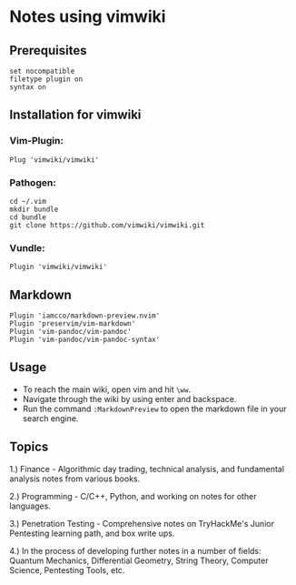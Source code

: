 # Notes using vimwiki

## Prerequisites

``` 
set nocompatible
filetype plugin on
syntax on
```
## Installation for vimwiki

### Vim-Plugin:

```
Plug 'vimwiki/vimwiki'
```

### Pathogen:

```
cd ~/.vim
mkdir bundle
cd bundle
git clone https://github.com/vimwiki/vimwiki.git
```

### Vundle:

```
Plugin 'vimwiki/vimwiki'
```

## Markdown

```
Plugin 'iamcco/markdown-preview.nvim'
Plugin 'preservim/vim-markdown'
Plugin 'vim-pandoc/vim-pandoc'
Plugin 'vim-pandoc/vim-pandoc-syntax'
```

## Usage

* To reach the main wiki, open vim and hit `\ww`.
* Navigate through the wiki by using enter and backspace.
* Run the command `:MarkdownPreview` to open the markdown file in your search engine.

## Topics

1.) Finance - Algorithmic day trading, technical analysis, and fundamental analysis notes from various books.

2.) Programming - C/C++, Python, and working on notes for other languages.

3.) Penetration Testing - Comprehensive notes on TryHackMe's Junior Pentesting learning path, and box write ups.

4.) In the process of developing further notes in a number of fields: Quantum Mechanics, Differential Geometry, String Theory, Computer Science, Pentesting Tools, etc.

